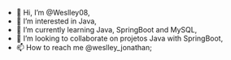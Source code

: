 - 👋 Hi, I’m @Weslley08,
- 👀 I’m interested in Java,
- 🌱 I’m currently learning Java, SpringBoot and MySQL,
- 💞️ I’m looking to collaborate on projetos Java with SpringBoot,
- 📫 How to reach me @weslley_jonathan;
